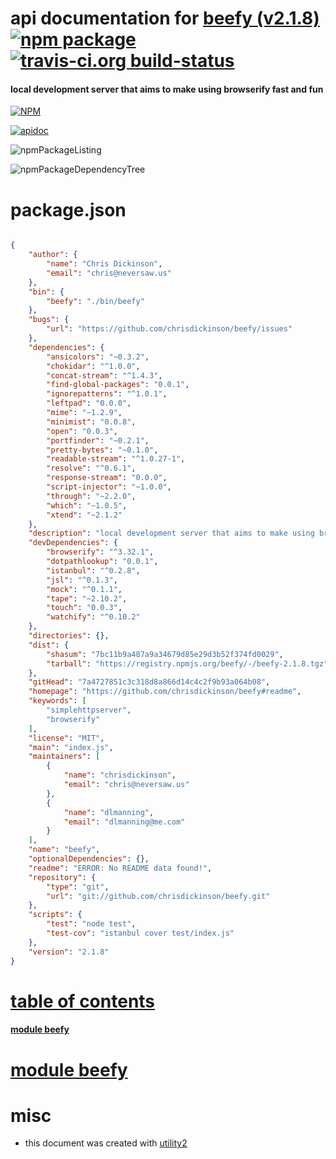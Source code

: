 # api documentation for  [beefy (v2.1.8)](https://github.com/chrisdickinson/beefy#readme)  [![npm package](https://img.shields.io/npm/v/npmdoc-beefy.svg?style=flat-square)](https://www.npmjs.org/package/npmdoc-beefy) [![travis-ci.org build-status](https://api.travis-ci.org/npmdoc/node-npmdoc-beefy.svg)](https://travis-ci.org/npmdoc/node-npmdoc-beefy)
#### local development server that aims to make using browserify fast and fun

[![NPM](https://nodei.co/npm/beefy.png?downloads=true)](https://www.npmjs.com/package/beefy)

[![apidoc](https://npmdoc.github.io/node-npmdoc-beefy/build/screenCapture.buildNpmdoc.browser._2Fhome_2Ftravis_2Fbuild_2Fnpmdoc_2Fnode-npmdoc-beefy_2Ftmp_2Fbuild_2Fapidoc.html.png)](https://npmdoc.github.io/node-npmdoc-beefy/build/apidoc.html)

![npmPackageListing](https://npmdoc.github.io/node-npmdoc-beefy/build/screenCapture.npmPackageListing.svg)

![npmPackageDependencyTree](https://npmdoc.github.io/node-npmdoc-beefy/build/screenCapture.npmPackageDependencyTree.svg)



# package.json

```json

{
    "author": {
        "name": "Chris Dickinson",
        "email": "chris@neversaw.us"
    },
    "bin": {
        "beefy": "./bin/beefy"
    },
    "bugs": {
        "url": "https://github.com/chrisdickinson/beefy/issues"
    },
    "dependencies": {
        "ansicolors": "~0.3.2",
        "chokidar": "^1.0.0",
        "concat-stream": "^1.4.3",
        "find-global-packages": "0.0.1",
        "ignorepatterns": "^1.0.1",
        "leftpad": "0.0.0",
        "mime": "~1.2.9",
        "minimist": "0.0.8",
        "open": "0.0.3",
        "portfinder": "~0.2.1",
        "pretty-bytes": "~0.1.0",
        "readable-stream": "^1.0.27-1",
        "resolve": "^0.6.1",
        "response-stream": "0.0.0",
        "script-injector": "~1.0.0",
        "through": "~2.2.0",
        "which": "~1.0.5",
        "xtend": "~2.1.2"
    },
    "description": "local development server that aims to make using browserify fast and fun",
    "devDependencies": {
        "browserify": "^3.32.1",
        "dotpathlookup": "0.0.1",
        "istanbul": "^0.2.8",
        "jsl": "^0.1.3",
        "mock": "^0.1.1",
        "tape": "~2.10.2",
        "touch": "0.0.3",
        "watchify": "^0.10.2"
    },
    "directories": {},
    "dist": {
        "shasum": "7bc11b9a487a9a34679d85e29d3b52f374fd0029",
        "tarball": "https://registry.npmjs.org/beefy/-/beefy-2.1.8.tgz"
    },
    "gitHead": "7a4727851c3c318d8a866d14c4c2f9b93a064b08",
    "homepage": "https://github.com/chrisdickinson/beefy#readme",
    "keywords": [
        "simplehttpserver",
        "browserify"
    ],
    "license": "MIT",
    "main": "index.js",
    "maintainers": [
        {
            "name": "chrisdickinson",
            "email": "chris@neversaw.us"
        },
        {
            "name": "dlmanning",
            "email": "dlmanning@me.com"
        }
    ],
    "name": "beefy",
    "optionalDependencies": {},
    "readme": "ERROR: No README data found!",
    "repository": {
        "type": "git",
        "url": "git://github.com/chrisdickinson/beefy.git"
    },
    "scripts": {
        "test": "node test",
        "test-cov": "istanbul cover test/index.js"
    },
    "version": "2.1.8"
}
```



# <a name="apidoc.tableOfContents"></a>[table of contents](#apidoc.tableOfContents)

#### [module beefy](#apidoc.module.beefy)



# <a name="apidoc.module.beefy"></a>[module beefy](#apidoc.module.beefy)



# misc
- this document was created with [utility2](https://github.com/kaizhu256/node-utility2)
